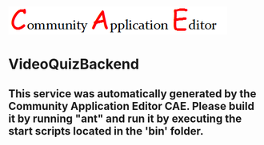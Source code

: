 ![CAE](https://github.com/CAE-Mario/application-ApplicationTest13/blob/master/microservice-VideoQuizBackend/img/logo.png)  

VideoQuizBackend
===================


This service was automatically generated by the Community Application Editor CAE. Please build it by running "ant" and run it by executing the start scripts located in the 'bin' folder.
---------------
